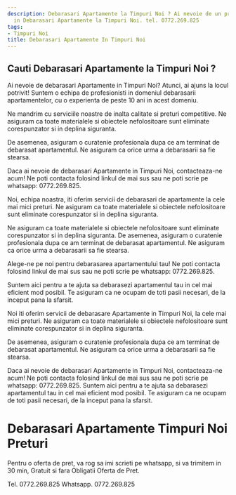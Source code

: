 ```yaml
---
description: Debarasari Apartamente la Timpuri Noi ? Ai nevoie de un profesionist
  in Debarasari Apartamente la Timpuri Noi. tel. 0772.269.825
tags:
- Timpuri Noi
title: Debarasari Apartamente In Timpuri Noi
---
```



## Cauti Debarasari Apartamente la Timpuri Noi ?

Ai nevoie de debarasari Apartamente in Timpuri Noi? Atunci, ai ajuns la locul potrivit! Suntem o echipa de profesionisti in domeniul debarasarii apartamentelor, cu o experienta de peste 10 ani in acest domeniu.

Ne mandrim cu serviciile noastre de inalta calitate si preturi competitive. Ne asiguram ca toate materialele si obiectele nefolositoare sunt eliminate corespunzator si in deplina siguranta.

De asemenea, asiguram o curatenie profesionala dupa ce am terminat de debarasat apartamentul. Ne asiguram ca orice urma a debarasarii sa fie stearsa.

Daca ai nevoie de debarasari Apartamente in Timpuri Noi, contacteaza-ne acum! Ne poti contacta folosind linkul de mai sus sau ne poti scrie pe whatsapp: 0772.269.825.

Noi, echipa noastra, iti oferim servicii de debarasari de apartamente la cele mai mici preturi. Ne asiguram ca toate materialele si obiectele nefolositoare sunt eliminate corespunzator si in deplina siguranta.

Ne asiguram ca toate materialele si obiectele nefolositoare sunt eliminate corespunzator si in deplina siguranta. De asemenea, asiguram o curatenie profesionala dupa ce am terminat de debarasat apartamentul. Ne asiguram ca orice urma a debarasarii sa fie stearsa.

Alege-ne pe noi pentru debarasarea apartamentului tau! Ne poti contacta folosind linkul de mai sus sau ne poti scrie pe whatsapp: 0772.269.825. 

Suntem aici pentru a te ajuta sa debarasezi apartamentul tau in cel mai eficient mod posibil. Te asiguram ca ne ocupam de toti pasii necesari, de la inceput pana la sfarsit. 

Noi iti oferim servicii de debarasare Apartamente in Timpuri Noi, la cele mai mici preturi. Ne asiguram ca toate materialele si obiectele nefolositoare sunt eliminate corespunzator si in deplina siguranta.

De asemenea, asiguram o curatenie profesionala dupa ce am terminat de debarasat apartamentul. Ne asiguram ca orice urma a debarasarii sa fie stearsa.

Daca ai nevoie de debarasari Apartamente in Timpuri Noi, contacteaza-ne acum! Ne poti contacta folosind linkul de mai sus sau ne poti scrie pe whatsapp: 0772.269.825. Suntem aici pentru a te ajuta sa debarasezi apartamentul tau in cel mai eficient mod posibil. Te asiguram ca ne ocupam de toti pasii necesari, de la inceput pana la sfarsit.

# Debarasari Apartamente Timpuri Noi Preturi
Pentru o oferta de pret, va rog sa imi scrieti pe whatsapp, si va trimitem in 30 min, Gratuit si fara Obligatii Oferta de Pret.

Tel. 0772.269.825
Whatsapp. 0772.269.825